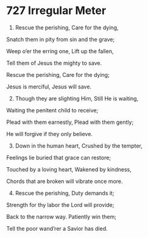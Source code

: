 # 727 Irregular Meter

1.  Rescue the perishing, Care for the dying,

Snatch them in pity from sin and the grave;

Weep o’er the erring one, Lift up the fallen,

Tell them of Jesus the mighty to save.

Rescue the perishing, Care for the dying;

Jesus is merciful, Jesus will save.

2.  Though they are slighting Him, Still He is waiting,

Waiting the penitent child to receive;

Plead with them earnestly, Plead with them gently;

He will forgive if they only believe.

3.  Down in the human heart, Crushed by the tempter,

Feelings lie buried that grace can restore;

Touched by a loving heart, Wakened by kindness,

Chords that are broken will vibrate once more.

4.  Rescue the perishing, Duty demands it;

Strength for thy labor the Lord will provide;

Back to the narrow way. Patiently win them;

Tell the poor wand’rer a Savior has died.

